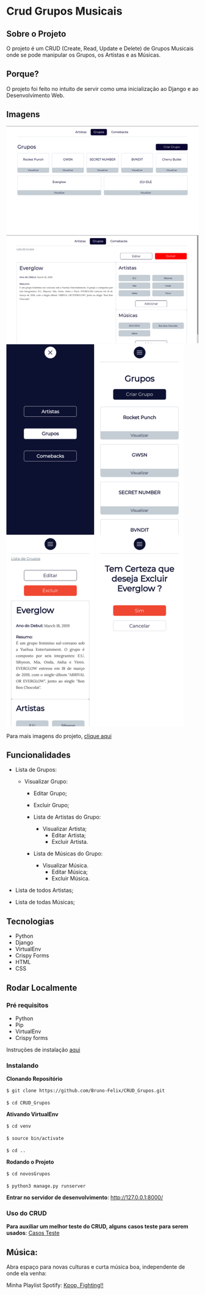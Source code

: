 # Crud Grupos Musicais


## Sobre o Projeto

O projeto é um CRUD (Create, Read, Update e Delete) de Grupos Musicais onde se pode manipular os Grupos, os Artistas e as Músicas.


## Porque?

O projeto foi feito no intuito de servir como uma inicialização ao Django e ao Desenvolvimento Web.


## Imagens

![Preview-Screens](https://github.com/Bruno-Felix/CRUD_Grupos/blob/master/novosGrupos/static/img/listaDeGrupos.png) 
![Preview-Screens](https://github.com/Bruno-Felix/CRUD_Grupos/blob/master/novosGrupos/static/img/visualizarGrupo.png)
<img src="https://github.com/Bruno-Felix/CRUD_Grupos/blob/master/novosGrupos/static/img/menuMobile.png" width="230">
<img src="https://github.com/Bruno-Felix/CRUD_Grupos/blob/master/novosGrupos/static/img/listaDeGruposMobile.png" width="230">
<img src="https://github.com/Bruno-Felix/CRUD_Grupos/blob/master/novosGrupos/static/img/visualizarGrupoMobile.png" width="230">
<img src="https://github.com/Bruno-Felix/CRUD_Grupos/blob/master/novosGrupos/static/img/excluirGrupoMobile.png" width="230">

Para mais imagens do projeto, [clique aqui](https://drive.google.com/drive/folders/13_F1q7Dy3HBfuFGxwfPXQfPnM9hpzg1u?usp=sharing)


## Funcionalidades

* Lista de Grupos:

  * Visualizar Grupo:
     * Editar Grupo;
     * Excluir Grupo;
     * Lista de Artistas do Grupo:
     
       * Visualizar Artista;
          * Editar Artista;
          * Excluir Artista.
     * Lista de Músicas do Grupo:
     
       * Visualizar Música.
            * Editar Música;
            * Excluir Música.
            
* Lista de todos Artistas;
* Lista de todas Músicas;
      

## Tecnologias

* Python
* Django
* VirtualEnv
* Crispy Forms
* HTML
* CSS


## Rodar Localmente

### Pré requisitos

- Python
- Pip
- VirtualEnv
- Crispy forms

Instruções de instalação [aqui](https://github.com/Bruno-Felix/CRUD_Grupos/wiki/Pre-Requisitos)

### Instalando

**Clonando Repositório**

```
$ git clone https://github.com/Bruno-Felix/CRUD_Grupos.git

$ cd CRUD_Grupos
```

**Ativando VirtualEnv**

```
$ cd venv

$ source bin/activate

$ cd ..
```

**Rodando o Projeto**

```
$ cd novosGrupos

$ python3 manage.py runserver
```
**Entrar no servidor de desenvolvimento**: http://127.0.0.1:8000/

### Uso do CRUD

**Para auxiliar um melhor teste do CRUD, alguns casos teste para serem usados**: [Casos Teste](https://github.com/Bruno-Felix/CRUD_Grupos/wiki/Grupos) 


## Música:

Abra espaço para novas culturas e curta música boa, independente de onde ela venha:

Minha Playlist Spotify: [Kpop, Fighting!!](https://open.spotify.com/playlist/3S7MGGfPYJ0vRhII5Mj7t3?si=6b8F4Bf8SKmDbzrEY7jV9w) 
